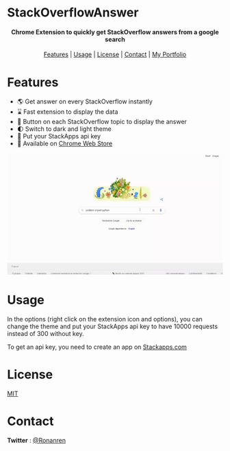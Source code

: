 # StackOverflowAnswer

<h4 align="center">Chrome Extension to quickly get StackOverflow answers from a google search</h4>

<p align="center">
  <a href="#Features">Features</a> |
  <a href="#Usage">Usage</a> |
  <a href="#License">License</a> |
  <a href="#Contact">Contact</a> | 
  <a href="https://ronanren.github.io" target="_blank">My Portfolio</a> 
</p>

# Features

- 🌎 Get answer on every StackOverflow instantly
- ⌛ Fast extension to display the data
- 🔘 Button on each StackOverflow topic to display the answer
- 🌓 Switch to dark and light theme
- 🔑 Put your StackApps api key
- 🔗 Available on <a href="https://chrome.google.com/webstore/detail/stackoverflow-answer/bmlkdgmiaemiaopodggkhfblhmefimoi?hl=en&authuser=1">Chrome Web Store</a>

<p align="center">
    <img src="images/example.gif" width="700px"/>
</p>

# Usage

In the options (right click on the extension icon and options), you can change the theme and put your StackApps api key to have 10000 requests instead of 300 without key.

To get an api key, you need to create an app on <a href="https://stackapps.com/apps/oauth/register">Stackapps.com</a>

# License

<a href="https://github.com/ronanren/StackOverflowAnswer/blob/main/LICENSE" target="_blank">MIT</a>

# Contact

**Twitter** : <a href="https://twitter.com/Ronanren" target="_blank">@Ronanren</a>